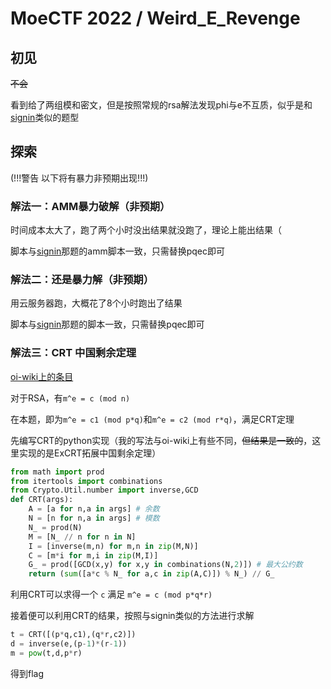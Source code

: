 # MoeCTF 2022 / Weird_E_Revenge

## 初见

~~不会~~

看到给了两组模和密文，但是按照常规的rsa解法发现phi与e不互质，似乎是和[signin](../signin/)类似的题型

## 探索

(!!!警告 以下将有暴力非预期出现!!!)

### 解法一：AMM暴力破解（非预期）

时间成本太大了，跑了两个小时没出结果就没跑了，理论上能出结果（

脚本与[signin](../signin/amm.py)那题的amm脚本一致，只需替换pqec即可

### 解法二：还是暴力解（非预期）

用云服务器跑，大概花了8个小时跑出了结果

脚本与[signin](../signin/exp2.py)那题的脚本一致，只需替换pqec即可

### 解法三：CRT 中国剩余定理

[oi-wiki上的条目](https://oi-wiki.org/math/number-theory/crt/)

对于RSA，有`m^e = c (mod n)`

在本题，即为`m^e = c1 (mod p*q)`和`m^e = c2 (mod r*q)`，满足CRT定理

先编写CRT的python实现（我的写法与oi-wiki上有些不同，~~但结果是一致的~~，这里实现的是ExCRT拓展中国剩余定理）

```python
from math import prod
from itertools import combinations
from Crypto.Util.number import inverse,GCD
def CRT(args):
    A = [a for n,a in args] # 余数
    N = [n for n,a in args] # 模数
    N_ = prod(N)
    M = [N_ // n for n in N]
    I = [inverse(m,n) for m,n in zip(M,N)]
    C = [m*i for m,i in zip(M,I)]
    G_ = prod([GCD(x,y) for x,y in combinations(N,2)]) # 最大公约数
    return (sum([a*c % N_ for a,c in zip(A,C)]) % N_) // G_
```

利用CRT可以求得一个 `c` 满足 `m^e = c (mod p*q*r)`

接着便可以利用CRT的结果，按照与signin类似的方法进行求解

```python
t = CRT([(p*q,c1),(q*r,c2)])
d = inverse(e,(p-1)*(r-1))
m = pow(t,d,p*r)
```
得到flag
